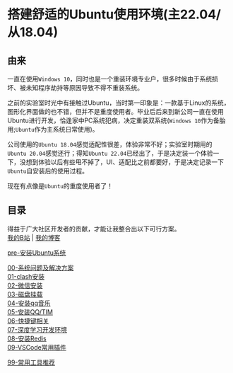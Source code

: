 # 搭建舒适的Ubuntu使用环境(主22.04/从18.04)

## 由来
一直在使用`Windows 10`，同时也是一个重装环境专业户，很多时候由于系统损坏、被未知程序劫持等原因导致不得不重装系统。

之前的实验室时光中有接触过Ubuntu，当时第一印象是：一款基于Linux的系统，图形化界面做的也不错，但并不是重度使用者。毕业后后来到新公司一直在使用Ubuntu进行开发，恰逢家中PC系统犯病，决定重装双系统(`Windows 10`作为备胎用;`Ubuntu`作为主系统日常使用)。

公司使用的`Ubuntu 18.04`感觉适配性很差，体验非常不好；实验室时期用的`Ubuntu 20.04`感觉还行；得知`Ubuntu 22.04`已经出了，于是决定装一个体验一下，没想到体验以后有些甩不掉了，UI、适配比之前都要好，于是决定记录一下`Ubuntu`自安装后的使用过程。

现在有点像是`Ubuntu`的重度使用者了！

## 目录
得益于广大社区开发者的贡献，才能让我整合出以下可行方案。  
<a href="https://space.bilibili.com/329028108" target="_blank">我的B站</a> | <a href="https://afeng616.github.io" target="_blank">我的博客</a>

[pre-安装Ubuntu系统](./documents/pre-安装Ubuntu系统.md)

[00-系统问题及解决方案](./documents/00-系统问题及解决方案.md)  
[01-clash安装](./documents/01-clash安装.md)  
[02-微信安装](./documents/02-安装微信.md)  
[03-磁盘挂载](./documents/03-硬盘挂载.md)  
[04-安装qq音乐](documents/04-安装qq音乐.md)  
[05-安装QQ/TIM](documents/05-安装TIM_QQ.md)  
[06-快捷键相关](documents/06-快捷键.md)  
[07-深度学习开发环境](documents/07-深度学习开发环境.md)  
[08-安装Redis](documents/08-安装redis.md)  
[09-VSCode常用插件](documents/09-vscode常用插件.md)  

[99-常用工具推荐](documents/99-常用工具推荐.md)
